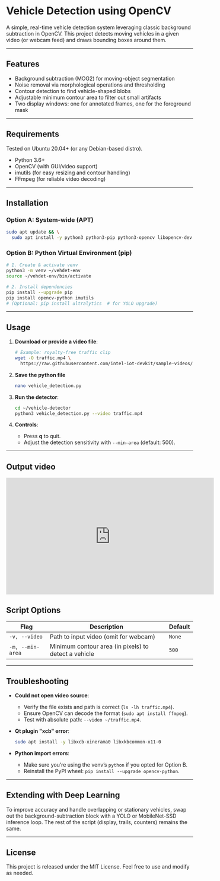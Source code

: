 # Vehicle Detection using OpenCV

A simple, real-time vehicle detection system leveraging classic background subtraction in OpenCV. This project detects moving vehicles in a given video (or webcam feed) and draws bounding boxes around them.

---

## Features

- Background subtraction (MOG2) for moving-object segmentation
- Noise removal via morphological operations and thresholding
- Contour detection to find vehicle-shaped blobs
- Adjustable minimum contour area to filter out small artifacts
- Two display windows: one for annotated frames, one for the foreground mask

---

## Requirements

Tested on Ubuntu 20.04+ (or any Debian-based distro).

- Python 3.6+
- OpenCV (with GUI/video support)
- imutils (for easy resizing and contour handling)
- FFmpeg (for reliable video decoding)

---

## Installation

### Option A: System-wide (APT)

```bash
sudo apt update && \
  sudo apt install -y python3 python3-pip python3-opencv libopencv-dev ffmpeg
```

### Option B: Python Virtual Environment (pip)

```bash
# 1. Create & activate venv
python3 -m venv ~/vehdet-env
source ~/vehdet-env/bin/activate

# 2. Install dependencies
pip install --upgrade pip
pip install opencv-python imutils
# (Optional: pip install ultralytics  # for YOLO upgrade)
```

---

## Usage

1. **Download or provide a video file**:

   ```bash
   # Example: royalty-free traffic clip
   wget -O traffic.mp4 \
     https://raw.githubusercontent.com/intel-iot-devkit/sample-videos/master/car-detection.mp4
   ```
2. **Save the python file**

   ```bash
   nano vehicle_detection.py
   ```
   
3. **Run the detector**:

   ```bash
   cd ~/vehicle-detector
   python3 vehicle_detection.py --video traffic.mp4
   ```

4. **Controls**:

   - Press **q** to quit.
   - Adjust the detection sensitivity with `--min-area` (default: 500).

---
## Output video
<iframe width="560" height="315" src="https://www.youtube.com/embed/jbaWU47-TRk?si=G-BVU5kglDs2hnM3" title="YouTube video player" frameborder="0" allow="accelerometer; autoplay; clipboard-write; encrypted-media; gyroscope; picture-in-picture; web-share" referrerpolicy="strict-origin-when-cross-origin" allowfullscreen></iframe>

## Script Options

| Flag             | Description                                          | Default |
| ---------------- | ---------------------------------------------------- | ------- |
| `-v, --video`    | Path to input video (omit for webcam)                | `None`  |
| `-m, --min-area` | Minimum contour area (in pixels) to detect a vehicle | `500`   |

---

## Troubleshooting

- **Could not open video source**:

  - Verify the file exists and path is correct (`ls -lh traffic.mp4`).
  - Ensure OpenCV can decode the format (`sudo apt install ffmpeg`).
  - Test with absolute path: `--video ~/traffic.mp4`.

- **Qt plugin "xcb" error**:

  ```bash
  sudo apt install -y libxcb-xinerama0 libxkbcommon-x11-0
  ```

- **Python import errors**:

  - Make sure you’re using the venv’s `python` if you opted for Option B.
  - Reinstall the PyPI wheel: `pip install --upgrade opencv-python`.

---

## Extending with Deep Learning

To improve accuracy and handle overlapping or stationary vehicles, swap out the background-subtraction block with a YOLO or MobileNet-SSD inference loop. The rest of the script (display, trails, counters) remains the same.

---

## License

This project is released under the MIT License. Feel free to use and modify as needed.
